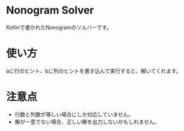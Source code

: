 # Nonogram Solver

Kotlinで書かれたNonogramのソルバーです。

# 使い方

aに行のヒント、bに列のヒントを書き込んで実行すると、解いてくれます。

# 注意点

- 行数と列数が等しい場合にしか対応していません。
- 解が一意でない場合、正しい解を出力しないかもしれません。
